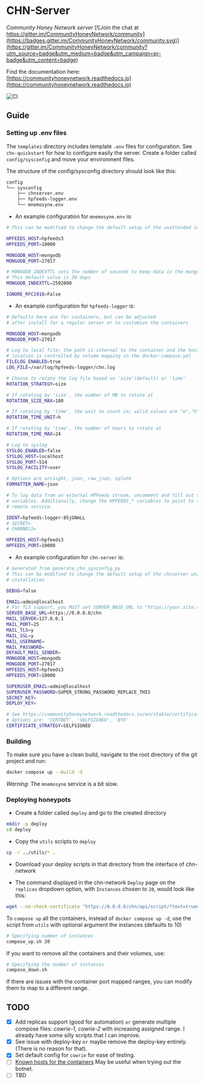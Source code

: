 CHN-Server
==========

*Community Honey Network server*
[![Join the chat at https://gitter.im/CommunityHoneyNetwork/community](https://badges.gitter.im/CommunityHoneyNetwork/community.svg)](https://gitter.im/CommunityHoneyNetwork/community?utm_source=badge&utm_medium=badge&utm_campaign=pr-badge&utm_content=badge)

Find the documentation here: [https://communityhoneynetwork.readthedocs.io](https://communityhoneynetwork.readthedocs.io)

![CI](https://github.com/CommunityHoneyNetwork/CHN-Server/workflows/CI/badge.svg)

## Guide

### Setting up .env files

The `templates` directory includes template `.env` files for configuration. See `chn-quickstart` for how to configure easily the server.
Create a folder called `config/sysconfig` and move your environment files.

The structure of the config/sysconfig directory should look like this:
```sh
config
└── sysconfig
    ├── chnserver.env
    ├── hpfeeds-logger.env
    └── mnemosyne.env
``` 

- An example configuration for `mnemosyne.env` is:
```sh
# This can be modified to change the default setup of the unattended installation

HPFEEDS_HOST=hpfeeds3
HPFEEDS_PORT=10000

MONGODB_HOST=mongodb
MONGODB_PORT=27017

# MONGODB_INDEXTTL sets the number of seconds to keep data in the mongo database
# This default value is 30 days
MONGODB_INDEXTTL=2592000

IGNORE_RFC1918=False
```

- An example configuration for `hpfeeds-logger` is:
```sh
# Defaults here are for containers, but can be adjusted
# after install for a regular server or to customize the containers

MONGODB_HOST=mongodb
MONGODB_PORT=27017

# Log to local file; the path is internal to the container and the host filesystem
# location is controlled by volume mapping in the docker-compose.yml
FILELOG_ENABLED=true
LOG_FILE=/var/log/hpfeeds-logger/chn.log

# Choose to rotate the log file based on 'size'(default) or 'time'
ROTATION_STRATEGY=size

# If rotating by 'size', the number of MB to rotate at
ROTATION_SIZE_MAX=100

# If rotating by 'time', the unit to count in; valid values are "m","h", and "d"
ROTATION_TIME_UNIT=h

# If rotating by 'time', the number of hours to rotate at
ROTATION_TIME_MAX=24

# Log to syslog
SYSLOG_ENABLED=false
SYSLOG_HOST=localhost
SYSLOG_PORT=514
SYSLOG_FACILITY=user

# Options are arcsight, json, raw_json, splunk
FORMATTER_NAME=json

# To log data from an external HPFeeds stream, uncomment and fill out these
# variables. Additionally, change the HPFEEDS_* variables to point to the
# remote service.

IDENT=hpfeeds-logger-85jGNmLL
# SECRET=
# CHANNELS=

HPFEEDS_HOST=hpfeeds3
HPFEEDS_PORT=10000
```

- An example configuration for `chn-server` is:
```sh
# Generated from generate_chn_sysconfig.py
# This can be modified to change the default setup of the chnserver unattended
# installation

DEBUG=false

EMAIL=admin@localhost
# For TLS support, you MUST set SERVER_BASE_URL to "https://your.site.tld"
SERVER_BASE_URL=https://0.0.0.0/chn
MAIL_SERVER=127.0.0.1
MAIL_PORT=25
MAIL_TLS=y
MAIL_SSL=y
MAIL_USERNAME=
MAIL_PASSWORD=
DEFAULT_MAIL_SENDER=
MONGODB_HOST=mongodb
MONGODB_PORT=27017
HPFEEDS_HOST=hpfeeds3
HPFEEDS_PORT=10000

SUPERUSER_EMAIL=admin@localhost
SUPERUSER_PASSWORD=SUPER_STRONG_PASSWORD_REPLACE_THIS
SECRET_KEY=
DEPLOY_KEY=

# See https://communityhoneynetwork.readthedocs.io/en/stable/certificates/
# Options are: 'CERTBOT', 'SELFSIGNED', 'BYO'
CERTIFICATE_STRATEGY=SELFSIGNED
```

### Building

To make sure you have a clean build, navigate to the root directory of the git project and run:
```sh
docker compose up --build -d 
```
*Warning*: The `mnemosyne` service is a bit slow.

### Deploying honeypots

- Create a folder called `deploy` and go to the created directory
```sh
mkdir -p deploy
cd deploy
```
- Copy the `utils` scripts to `deploy`
```sh
cp -r ../utils/* .
```
- Download your deploy scripts in that directory from the interface of chn-network

- The command displayed in the chn-network `Deploy` page on the `replicas` dropdown option, with `Instances` chosen to `20`, would look like this:

```sh
wget --no-check-certificate "https://0.0.0.0/chn/api/script/?text=true&script_id=1" -O deploy_KEY.sh && bash deploy_KEY.sh -d "DEPLOY_KEY" -i "20" -k <API_KEY> && docker compose up -d
```

To `compose up` all the containers, instead of `docker compose up -d`, use the script from `utils` with optional argument the instances (defaults to 10)
```sh
# Specifying number of instances
compose_up.sh 20
```

If you want to remove all the containers and their volumes, use:
```sh
# Specifying the number of instances
compose_down.sh 
```

If there are issues with the container port mapped ranges, you can modify them to map to a different range.

## TODO

- [x] Add replicas support (good for automation) `or` generate multiple compose files: *cowrie-1*, *cowrie-2* with increasing assigned range. I already have some silly scripts that I can improve.
- [x] See issue with deploy-key `or` maybe remove the deploy-key entirely. (There is no reason for that).
- [x] Set default config for `cowrie` for ease of testing.
- [ ] [Known hosts for the containers](https://www.linkedin.com/pulse/learn-how-access-docker-container-its-name-from-host-renato-rodrigues/) May be useful when trying out the botnet.
- [ ] TBD